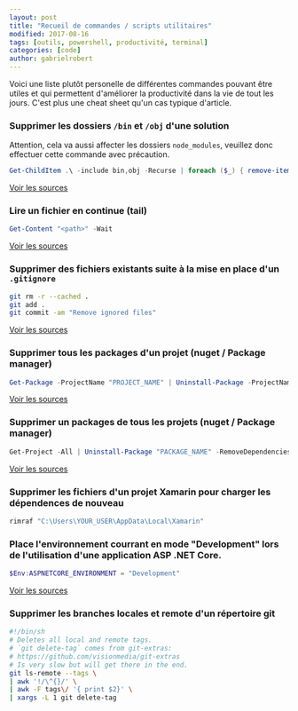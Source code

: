 ```yaml
---
layout: post
title: "Recueil de commandes / scripts utilitaires"
modified: 2017-08-16
tags: [outils, powershell, productivité, terminal]
categories: [code]
author: gabrielrobert
---
```



Voici une liste plutôt personelle de différentes commandes pouvant être utiles et qui permettent d'améliorer la productivité dans la vie de tout les jours. C'est plus une cheat sheet qu'un cas typique d'article.


### Supprimer les dossiers `/bin` et `/obj` d'une solution

Attention, cela va aussi affecter les dossiers `node_modules`, veuillez donc effectuer cette commande avec précaution.

```powershell
Get-ChildItem .\ -include bin,obj -Recurse | foreach ($_) { remove-item $_.fullname -Force -Recurse }
```

[Voir les sources](https://stackoverflow.com/questions/755382/i-want-to-delete-all-bin-and-obj-folders-to-force-all-projects-to-rebuild-everyt)


### Lire un fichier en continue (tail)

```powershell
Get-Content "<path>" -Wait
```

[Voir les sources](https://stackoverflow.com/questions/4426442/unix-tail-equivalent-command-in-windows-powershell)

### Supprimer des fichiers existants suite à la mise en place d'un `.gitignore`

```bash
git rm -r --cached . 
git add .
git commit -am "Remove ignored files"
```

[Voir les sources](https://stackoverflow.com/questions/1274057/how-to-make-git-forget-about-a-file-that-was-tracked-but-is-now-in-gitignore)

### Supprimer tous les packages d'un projet (nuget / Package manager)

```powershell
Get-Package -ProjectName "PROJECT_NAME" | Uninstall-Package -ProjectName "PROJECT_NAME" -RemoveDependencies
```

[Voir les sources](https://stackoverflow.com/questions/28596666/how-do-i-uninstall-all-nuget-packages-from-a-solution-in-visual-studio-2013)

### Supprimer un packages de tous les projets (nuget / Package manager)

```powershell
Get-Project -All | Uninstall-Package "PACKAGE_NAME" -RemoveDependencies
```

[Voir les sources](http://www.eidias.com/blog/2012/10/11/nuget-command-line-uninstall-package-from-all-projects)

### Supprimer les fichiers d'un projet Xamarin pour charger les dépendences de nouveau

```bash
rimraf "C:\Users\YOUR_USER\AppData\Local\Xamarin"
```

### Place l'environnement courrant en mode "Development" lors de l'utilisation d'une application ASP .NET Core.

```powershell
$Env:ASPNETCORE_ENVIRONMENT = "Development"
```

[Voir les sources](https://stackoverflow.com/questions/39944489/startup-cs-returns-wrong-environment)


### Supprimer les branches locales et remote d'un répertoire git

```bash
#!/bin/sh
# Deletes all local and remote tags.
# `git delete-tag` comes from git-extras:
# https://github.com/visionmedia/git-extras
# Is very slow but will get there in the end.
git ls-remote --tags \
| awk '!/\^{}/' \
| awk -F tags\/ '{ print $2}' \
| xargs -L 1 git delete-tag
```